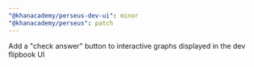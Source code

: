```yaml
---
"@khanacademy/perseus-dev-ui": minor
"@khanacademy/perseus": patch
---
```


Add a "check answer" button to interactive graphs displayed in the dev flipbook UI
